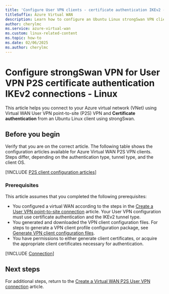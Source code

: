 ```yaml
---
title: 'Configure User VPN clients - certificate authentication IKEv2 - Linux'
titleSuffix: Azure Virtual WAN
description: Learn how to configure an Ubuntu Linux strongSwan VPN client solution for User VPN Configurations that use certificate authentication.
author: cherylmc
ms.service: azure-virtual-wan
ms.custom: linux-related-content
ms.topic: how-to
ms.date: 02/06/2025
ms.author: cherylmc
---
```


# Configure strongSwan VPN for User VPN P2S certificate authentication IKEv2 connections - Linux

This article helps you connect to your Azure virtual network (VNet) using Virtual WAN User VPN point-to-site (P2S) VPN and **Certificate authentication** from an Ubuntu Linux client using strongSwan.

## Before you begin

Verify that you are on the correct article. The following table shows the configuration articles available for Azure Virtual WAN P2S VPN clients. Steps differ, depending on the authentication type, tunnel type, and the client OS.

[!INCLUDE [P2S client configuration articles](../../includes/virtual-wan-vpn-client-install-articles.md)]

### Prerequisites

This article assumes that you completed the following prerequisites:

* You configured a virtual WAN according to the steps in the [Create a User VPN point-to-site connection](virtual-wan-point-to-site-portal.md) article. Your User VPN configuration must use certificate authentication and the IKEv2 tunnel type.
* You generated and downloaded the VPN client configuration files. For steps to generate a VPN client profile configuration package, see [Generate VPN client configuration files](virtual-wan-point-to-site-portal.md#download).
* You have permissions to either generate client certificates, or acquire the appropriate client certificates necessary for authentication.

[!INCLUDE [Connection](../../includes/vpn-gateway-vwan-client-certificate-linux-ike.md)]

## Next steps

For additional steps, return to the [Create a Virtual WAN P2S User VPN connection](virtual-wan-point-to-site-portal.md) article.